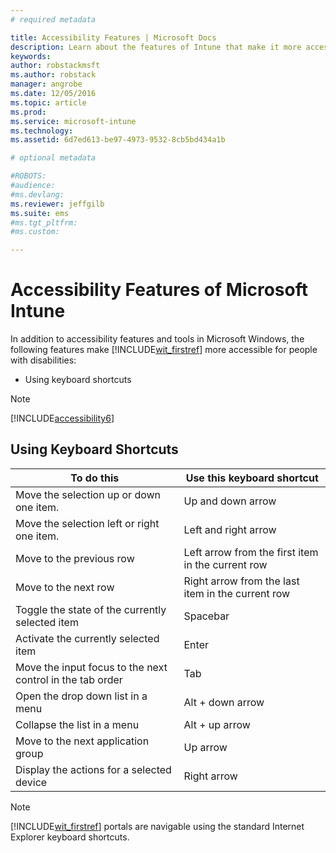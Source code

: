 ```yaml
---
# required metadata

title: Accessibility Features | Microsoft Docs
description: Learn about the features of Intune that make it more accessible to people with disabilities.
keywords:
author: robstackmsftms.author: robstack
manager: angrobe
ms.date: 12/05/2016
ms.topic: article
ms.prod:
ms.service: microsoft-intune
ms.technology:
ms.assetid: 6d7ed613-be97-4973-9532-8cb5bd434a1b

# optional metadata

#ROBOTS:
#audience:
#ms.devlang:
ms.reviewer: jeffgilb
ms.suite: ems
#ms.tgt_pltfrm:
#ms.custom:

---
```


# Accessibility Features of Microsoft Intune
In addition to accessibility features and tools in Microsoft Windows, the following features make [!INCLUDE[wit_firstref](./includes/wit_firstref_md.md)] more accessible for people with disabilities:

-   Using keyboard shortcuts

> [!NOTE]
> [!INCLUDE[accessibility6](./includes/accessibility6_md.md)]

## Using Keyboard Shortcuts

|To do this|Use this keyboard shortcut|
|--------------|------------------------------|
|Move the selection up or down one item.|Up and down arrow|
|Move the selection left or right one item.|Left and right arrow|
|Move to the previous row|Left arrow from the first item in the current row|
|Move to the next row|Right arrow from the last item in the current row|
|Toggle the state of the currently selected item|Spacebar|
|Activate the currently selected item|Enter|
|Move the input focus to the next control in the tab order|Tab|
|Open the drop down list in a menu|Alt + down arrow|
|Collapse the list in a menu|Alt + up arrow|
|Move to the next application group|Up arrow|
|Display the actions for a selected device|Right arrow|
> [!NOTE]
> [!INCLUDE[wit_firstref](./includes/wit_firstref_md.md)] portals are navigable using the standard Internet Explorer keyboard shortcuts.
